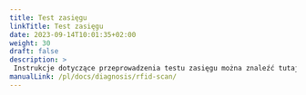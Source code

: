 ```yaml
---
title: Test zasięgu
linkTitle: Test zasięgu
date: 2023-09-14T10:01:35+02:00
weight: 30
draft: false
description: >
 Instrukcje dotyczące przeprowadzenia testu zasięgu można znaleźć tutaj
manualLink: /pl/docs/diagnosis/rfid-scan/
---
```

